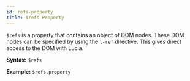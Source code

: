```yaml
---
id: refs-property
title: $refs Property
---
```


`$refs` is a property that contains an object of DOM nodes. These DOM nodes can be specified by using the `l-ref` directive. This gives direct access to the DOM with Lucia.

**Syntax:** `$refs`

**Example:** `$refs.property`
